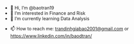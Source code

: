 - 👋 Hi, I’m @baotran19
- 👀 I’m interested in Finance and Risk
- 🌱 I’m currently learning Data Analysis
<!--- 💞️ I’m looking to collaborate on ...--->
- 📫 How to reach me: trandinhgiabao2001@gmail.com or https://www.linkedin.com/in/baodtran/

<!---
baotran19/baotran19 is a ✨ special ✨ repository because its `README.md` (this file) appears on your GitHub profile.
You can click the Preview link to take a look at your changes.
--->
